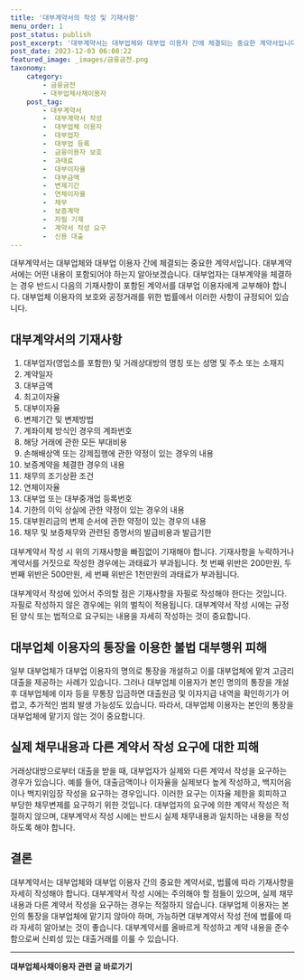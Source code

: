 ```yaml
---
title: '대부계약서의 작성 및 기재사항'
menu_order: 1
post_status: publish
post_excerpt: '대부계약서는 대부업체와 대부업 이용자 간에 체결되는 중요한 계약서입니다. 대부계약서에는 어떤 내용이 포함되어야 하는지 알아보겠습니다. 대부업자는 대부계약을 체결하는 경우 반드시 다음의 기재사항이 포함된 계약서를 대부업 이용자에게 교부해야 합니다. 대부업체 이용자의 보호와 공정거래를 위한 법률에서 이러한 사항이 규정되어 있습니다.'
post_date: 2023-12-03 06:08:22
featured_image: _images/금융금전.png
taxonomy:
    category:
        - 금융금전
        - 대부업체사채이용자
    post_tag:
        - 대부계약서
        -  대부계약서 작성
        -  대부업체 이용자
        -  대부업자
        -  대부업 등록
        -  금융이용자 보호
        -  과태료
        -  대부이자율
        -  대부금액
        -  변제기간
        -  연체이자율
        -  채무
        -  보증계약
        -  자필 기재
        -  계약서 작성 요구
        -  신용 대출
---
```



대부계약서는 대부업체와 대부업 이용자 간에 체결되는 중요한 계약서입니다. 대부계약서에는 어떤 내용이 포함되어야 하는지 알아보겠습니다. 대부업자는 대부계약을 체결하는 경우 반드시 다음의 기재사항이 포함된 계약서를 대부업 이용자에게 교부해야 합니다. 대부업체 이용자의 보호와 공정거래를 위한 법률에서 이러한 사항이 규정되어 있습니다.

## 대부계약서의 기재사항

1. 대부업자(영업소를 포함한) 및 거래상대방의 명칭 또는 성명 및 주소 또는 소재지
2. 계약일자
3. 대부금액
4. 최고이자율
5. 대부이자율
6. 변제기간 및 변제방법
7. 계좌이체 방식인 경우의 계좌번호
8. 해당 거래에 관한 모든 부대비용
9. 손해배상액 또는 강제집행에 관한 약정이 있는 경우의 내용
10. 보증계약을 체결한 경우의 내용
11. 채무의 조기상환 조건
12. 연체이자율
13. 대부업 또는 대부중개업 등록번호
14. 기한의 이익 상실에 관한 약정이 있는 경우의 내용
15. 대부원리금의 변제 순서에 관한 약정이 있는 경우의 내용
16. 채무 및 보증채무와 관련된 증명서의 발급비용과 발급기한

대부계약서 작성 시 위의 기재사항을 빠짐없이 기재해야 합니다. 기재사항을 누락하거나 계약서를 거짓으로 작성한 경우에는 과태료가 부과됩니다. 첫 번째 위반은 200만원, 두 번째 위반은 500만원, 세 번째 위반은 1천만원의 과태료가 부과됩니다.

대부계약서 작성에 있어서 주의할 점은 기재사항을 자필로 작성해야 한다는 것입니다. 자필로 작성하지 않은 경우에는 위의 벌칙이 적용됩니다. 대부계약서 작성 시에는 규정된 양식 또는 법적으로 요구되는 내용을 자세히 작성하는 것이 중요합니다.

## 대부업체 이용자의 통장을 이용한 불법 대부행위 피해

일부 대부업체가 대부업 이용자의 명의로 통장을 개설하고 이를 대부업체에 맡겨 고금리 대출을 제공하는 사례가 있습니다. 그러나 대부업체 이용자가 본인 명의의 통장을 개설 후 대부업체에 이자 등을 무통장 입금하면 대출원금 및 이자지급 내역을 확인하기가 어렵고, 추가적인 범죄 발생 가능성도 있습니다. 따라서, 대부업체 이용자는 본인의 통장을 대부업체에 맡기지 않는 것이 중요합니다.

## 실제 채무내용과 다른 계약서 작성 요구에 대한 피해

거래상대방으로부터 대출을 받을 때, 대부업자가 실제와 다른 계약서 작성을 요구하는 경우가 있습니다. 예를 들어, 대출금액이나 이자율을 실제보다 높게 작성하고, 백지어음이나 백지위임장 작성을 요구하는 경우입니다. 이러한 요구는 이자율 제한을 회피하고 부당한 채무변제를 요구하기 위한 것입니다. 대부업자의 요구에 의한 계약서 작성은 적절하지 않으며, 대부계약서 작성 시에는 반드시 실제 채무내용과 일치하는 내용을 작성하도록 해야 합니다.

## 결론

대부계약서는 대부업체와 대부업 이용자 간의 중요한 계약서로, 법률에 따라 기재사항을 자세히 작성해야 합니다. 대부계약서 작성 시에는 주의해야 할 점들이 있으며, 실제 채무내용과 다른 계약서 작성을 요구하는 경우는 적절하지 않습니다. 대부업체 이용자는 본인의 통장을 대부업체에 맡기지 않아야 하며, 가능하면 대부계약서 작성 전에 법률에 따라 자세히 알아보는 것이 좋습니다. 대부계약서를 올바르게 작성하고 계약 내용을 준수함으로써 신뢰성 있는 대출거래를 이룰 수 있습니다.
<!-- wp:separator -->
<hr class="wp-block-separator has-alpha-channel-opacity"/>
<!-- /wp:separator -->

<!-- wp:group {"backgroundColor":"base","layout":{"type":"constrained"}} -->
<div class="wp-block-group has-base-background-color has-background"><!-- wp:paragraph {"align":"center","fontSize":"medium"} -->
<p class="has-text-align-center has-large-font-size"><strong>대부업체사채이용자 관련 글 바로가기</strong></p>
<!-- /wp:paragraph -->


<!-- wp:latest-posts
{"categories":[{"id":13558,"count":19,"description":"","link":"https://uknowlaw.com/category/%eb%8c%80%eb%b6%80%ec%97%85%ec%b2%b4%ec%82%ac%ec%b1%84%ec%9d%b4%ec%9a%a9%ec%9e%90/","name":"대부업체사채이용자","slug":"대부업체사채이용자","taxonomy":"category","parent":0,"meta":[],"_links":{"self":[{"href":"https://uknowlaw.com/wp-json/wp/v2/categories/13558"}],"collection":[{"href":"https://uknowlaw.com/wp-json/wp/v2/categories"}],"about":[{"href":"https://uknowlaw.com/wp-json/wp/v2/taxonomies/category"}],"wp:post_type":[{"href":"https://uknowlaw.com/wp-json/wp/v2/posts?categories=13558"}],"curies":[{"name":"wp","href":"https://api.w.org/{rel}","templated":true}]}}],"postsToShow":100,"excerptLength":28,"postLayout":"grid","columns":2,"featuredImageAlign":"left","featuredImageSizeSlug":"large","fontSize":"small"} /--></div>
<!-- /wp:group -->